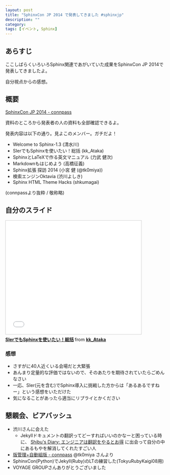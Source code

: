 ```yaml
---
layout: post
title: "SphinxCon JP 2014 で発表してきました #sphinxjp"
description: ""
category: 
tags: [イベント, Sphinx]
---
```


## あらすじ

ここしばらくいろいろSphinx関連であがいていた成果をSphinxCon JP 2014で発表してきましたよ。

自分視点からの感想。

## 概要

[SphinxCon JP 2014 - connpass](http://sphinxjp.connpass.com/event/8448/)

資料のところから発表者の人の資料も全部確認できるよ。

発表内容は以下の通り。見よこのメンバー。ガチだよ！

- Welcome to Sphinx-1.3 (清水川)
- SIerでもSphinxを使いたい！総括 (kk_Ataka)
- SphinxとLaTeXで作る英文マニュアル (力武 健次)
- Markdownもはじめよう (高橋征義)
- Sphinx拡張 探訪 2014 (小宮 健 (@tk0miya))
- 検索エンジンOktavia (渋川よしき)
- Sphinx HTML Theme Hacks (shkumagai)

(connpassより抜粋 / 敬称略)

## 自分のスライド

<iframe src="//www.slideshare.net/slideshow/embed_code/40723958" width="425" height="355" frameborder="0" marginwidth="0" marginheight="0" scrolling="no" style="border:1px solid #CCC; border-width:1px; margin-bottom:5px; max-width: 100%;" allowfullscreen> </iframe> <div style="margin-bottom:5px"> <strong> <a href="//www.slideshare.net/kk_Ataka/20141026-sphinx-forsiersummarysiersphinx" title="SIerでもSphinxを使いたい！総括" target="_blank">SIerでもSphinxを使いたい！総括</a> </strong> from <strong><a href="//www.slideshare.net/kk_Ataka" target="_blank">kk_Ataka</a></strong> </div>

### 感想

- さすがに40人近くいる会場だと大緊張
- あんまり定量的な評価ではないので、そのあたりを期待されていたらごめんなさい
- 一応、SIer(元を含む)でSphinx導入に挑戦した方からは「あるあるですねー」という感想をいただけた
- 気になることがあったら適当にリプライとかください

## 懇親会、ビアバッシュ

- 渋川さんに会えた
    - Jekyllドキュメントの翻訳ってどーすればいいのかなーと困っている時に、 [Shibu's Diary: エンジニアは翻訳をやるとお得](http://blog.shibu.jp/article/30577636.html) に出会って自分の中にあるもやを解消してくれたすごい人
- [版管理+自動組版 - connpass](http://connpass.com/event/6724/) @tk0miya さんより
- SphinxCon(Python)でJekyll(Ruby)のLTの練習した(TokyuRubyKaigi08用)
- VOYAGE GROUPさんありがとうございました
